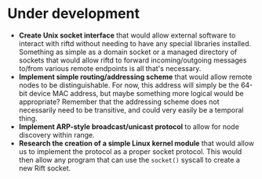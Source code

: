 # Under development

* **Create Unix socket interface** that would allow external software to
  interact with riftd without needing to have any special libraries
  installed. Something as simple as a domain socket or a managed
  directory of sockets that would allow riftd to forward
  incoming/outgoing messages to/from various remote endpoints is all
  that's necessary.
* **Implement simple routing/addressing scheme** that would allow remote
  nodes to be distinguishable. For now, this address will simply be the
  64-bit device MAC address, but maybe something more logical would be
  appropriate? Remember that the addressing scheme does not necessarily
  need to be transitive, and could very easily be a temporal thing.
* **Implement ARP-style broadcast/unicast protocol** to allow for node
  discovery within range.
* **Research the creation of a simple Linux kernel module** that would
  allow us to implement the protocol as a proper socket protocol. This
  would then allow any program that can use the `socket()` syscall to
  create a new Rift socket.
